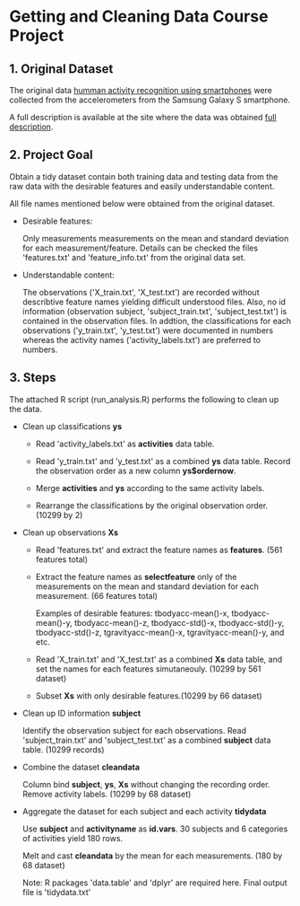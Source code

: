 # Getting and Cleaning Data Course Project

## 1. Original Dataset

  The original data [humman activity recognition using smartphones](https://d396qusza40orc.cloudfront.net/getdata%2Fprojectfiles%2FUCI%20HAR%20Dataset.zip) were collected from the accelerometers from the Samsung Galaxy S smartphone. 

  A full description is available at the site where the data was obtained [full description](http://archive.ics.uci.edu/ml/datasets/Human+Activity+Recognition+Using+Smartphones).

## 2. Project Goal

  Obtain a tidy dataset contain both training data and testing data from the raw data with the desirable features and easily understandable content.
  
  All file names mentioned below were obtained from the original dataset.
    
- Desirable features:
    
    Only measurements measurements on the mean and standard deviation for each measurement/feature. Details can be checked the files 'features.txt' and 'feature_info.txt' from the original data set.
    
- Understandable content:
    
    The observations ('X_train.txt', 'X_test.txt') are recorded without describtive feature names yielding difficult understood files. Also, no id information (observation subject, 'subject_train.txt', 'subject_test.txt') is contained in the observation files. In addtion, the classifications for each observations ('y_train.txt', 'y_test.txt') were documented in numbers whereas the activity names ('activity_labels.txt') are preferred to numbers.
    

## 3. Steps

  The attached R script (run_analysis.R) performs the following to clean up the data.

- Clean up classifications **ys**
  
    - Read 'activity_labels.txt' as **activities** data table.
    
    - Read 'y_train.txt' and 'y_test.txt' as a combined **ys** data table. Record the observation order as a new column **ys$ordernow**.
    
    - Merge **activities** and **ys** according to the same activity labels.
    
    - Rearrange the classifications by the original observation order. (10299 by 2)

- Clean up observations **Xs**

    - Read 'features.txt' and extract the feature names as **features**. (561 features total)
    
    - Extract the feature names as **selectfeature** only of the measurements on the mean and standard deviation for each measurement. (66 features total)
    
        Examples of desirable features: tbodyacc-mean()-x, tbodyacc-mean()-y, tbodyacc-mean()-z, tbodyacc-std()-x, tbodyacc-std()-y, tbodyacc-std()-z, tgravityacc-mean()-x, tgravityacc-mean()-y, and etc.
        
    - Read 'X_train.txt' and 'X_test.txt' as a combined **Xs** data table, and set the names for each features simutaneouly. (10299 by 561 dataset)
    
    - Subset **Xs** with only desirable features.(10299 by 66 dataset)

- Clean up ID information **subject**

  Identify the observation subject for each observations. Read 'subject_train.txt' and 'subject_test.txt' as a combined **subject** data table. (10299 records)
  
- Combine the dataset **cleandata**

  Column bind **subject**, **ys**, **Xs** without changing the recording order. Remove activity labels. (10299 by 68 dataset)
  
- Aggregate the dataset for each subject and each activity **tidydata**

  Use **subject** and **activityname** as **id.vars**. 30 subjects and 6 categories of activities yield 180 rows.
  
  Melt and cast **cleandata** by the mean for each measurements. (180 by 68 dataset)
  
  
    Note: R packages 'data.table' and 'dplyr' are required here. Final output file is 'tidydata.txt'